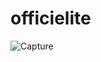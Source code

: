 # officielite
![Capture](https://user-images.githubusercontent.com/102253375/159999987-4e7fbd32-15ff-4ec8-afc4-9fd02c19f9e9.PNG)
